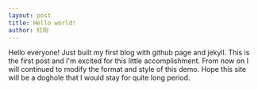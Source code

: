 ```yaml
---
layout: post
title: Hello world!
author: 红阳
---
```


Hello everyone! Just built my first blog with github page and jekyll. This is the first post and I'm excited for this little accomplishment. From now on I will continued to modify the format and style of this demo. Hope this site will be a doghole that I would stay for quite long period.

<span class="more"></span>
